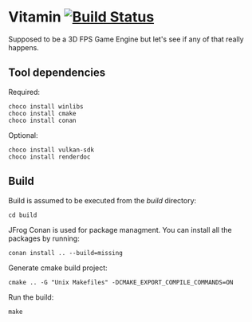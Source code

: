 # Vitamin [![Build Status](https://travis-ci.com/IvanMacek/vitamin.svg?branch=main)](https://travis-ci.com/IvanMacek/vitamin)

Supposed to be a 3D FPS Game Engine but let's see if any of that really happens.

## Tool dependencies

Required:

    choco install winlibs
    choco install cmake
    choco install conan 

Optional:

    choco install vulkan-sdk
    choco install renderdoc


## Build

Build is assumed to be executed from the _build_ directory:

    cd build

JFrog Conan is used for package managment. You can install all the packages by running:

    conan install .. --build=missing

Generate cmake build project:

    cmake .. -G "Unix Makefiles" -DCMAKE_EXPORT_COMPILE_COMMANDS=ON

Run the build:
   
    make
